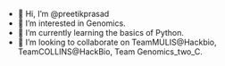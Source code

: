 - 👋 Hi, I’m @preetikprasad
- 👀 I’m interested in Genomics.
- 🌱 I’m currently learning the basics of Python.
- 💞️ I’m looking to collaborate on TeamMULIS@Hackbio, TeamCOLLINS@HackBio, Team Genomics_two_C.
<!---
preetikprasad/preetikprasad is a ✨ special ✨ repository because its `README.md` (this file) appears on your GitHub profile.
You can click the Preview link to take a look at your changes.
--->

